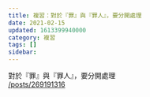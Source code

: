 ```yaml
---
title: 複習：對於『罪』與『罪人』，要分開處理
date: 2021-02-15
updated: 1613399940000
category: 複習
tags: []
sidebar: 
---
```


<p>對於『罪』與『罪人』，要分開處理<br/>
<a href="/posts/269191316" target="_blank">/posts/269191316</a></p>
<p> </p>
